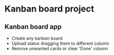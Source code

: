 # Kanban board project

## Kanban board app
- Create any kanban board
- Upload status dragging them to different column
- Remove unwanted cards or clear 'Done' column
